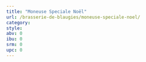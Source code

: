 ```yaml
---
title: "Moneuse Speciale Noël"
url: /brasserie-de-blaugies/moneuse-speciale-noel/
category: 
style: 
abv: 0
ibu: 0
srm: 0
upc: 0
---
```



